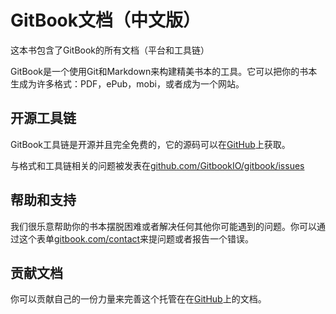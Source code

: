 # GitBook文档（中文版）

这本书包含了GitBook的所有文档（平台和工具链）

GitBook是一个使用Git和Markdown来构建精美书本的工具。它可以把你的书本生成为许多格式：PDF，ePub，mobi，或者成为一个网站。

## 开源工具链

GitBook工具链是开源并且完全免费的，它的源码可以在[GitHub](https://github.com/GitbookIO/gitbook)上获取。

与格式和工具链相关的问题被发表在[github.com/GitbookIO/gitbook/issues](https://github.com/GitbookIO/gitbook/issues)

## 帮助和支持

我们很乐意帮助你的书本摆脱困难或者解决任何其他你可能遇到的问题。你可以通过这个表单[gitbook.com/contact](https://www.gitbook.com/contact)来提问题或者报告一个错误。

## 贡献文档

你可以贡献自己的一份力量来完善这个托管在在[GitHub](https://github.com/GitbookIO/documentation)上的文档。
